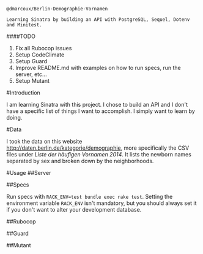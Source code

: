 ```
@dmarcoux/Berlin-Demographie-Vornamen

Learning Sinatra by building an API with PostgreSQL, Sequel, Dotenv and Minitest.
```

####TODO
1. Fix all Rubocop issues
2. Setup CodeClimate
3. Setup Guard
4. Improve README.md with examples on how to run specs, run the server, etc...
5. Setup Mutant

#Introduction

I am learning Sinatra with this project. I chose to build an API and I don't have a specific list of things I want to accomplish. I simply want to learn by doing.

#Data

I took the data on this website http://daten.berlin.de/kategorie/demographie, more specifically the CSV files under *Liste der häufigen Vornamen 2014*. It lists the newborn names separated by sex and broken down by the neighborhoods.

#Usage
##Server


##Specs

Run specs with `RACK_ENV=test bundle exec rake test`. Setting the environment variable `RACK_ENV` isn't mandatory, but you should always set it if you don't want to alter your development database.

##Rubocop


##Guard


##Mutant

